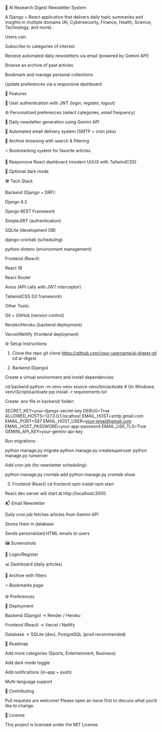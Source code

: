 📩 AI Research Digest Newsletter System

A Django + React application that delivers daily topic summaries and insights in multiple domains (AI, Cybersecurity, Finance, Health, Science, Technology, and more).

Users can:

Subscribe to categories of interest

Receive automated daily newsletters via email (powered by Gemini API)

Browse an archive of past articles

Bookmark and manage personal collections

Update preferences via a responsive dashboard

🚀 Features

🔐 User authentication with JWT (login, register, logout)

⚙️ Personalized preferences (select categories, email frequency)

📰 Daily newsletter generation using Gemini API

📧 Automated email delivery system (SMTP + cron jobs)

📂 Archive browsing with search & filtering

⭐ Bookmarking system for favorite articles

📱 Responsive React dashboard (modern UI/UX with TailwindCSS)

🌙 Optional dark mode

🛠 Tech Stack

Backend (Django + DRF):

Django 4.2

Django REST Framework

SimpleJWT (authentication)

SQLite (development DB)

django-crontab (scheduling)

python-dotenv (environment management)

Frontend (React):

React 18

React Router

Axios (API calls with JWT interceptor)

TailwindCSS (UI framework)

Other Tools:

Git + GitHub (version control)

Render/Heroku (backend deployment)

Vercel/Netlify (frontend deployment)

⚙️ Setup Instructions
1. Clone the repo
git clone https://github.com/your-username/ai-digest.git
cd ai-digest

2. Backend (Django)

Create a virtual environment and install dependencies:

cd backend
python -m venv venv
source venv/bin/activate   # On Windows: venv\Scripts\activate
pip install -r requirements.txt


Create .env file in backend/ folder:

SECRET_KEY=your-django-secret-key
DEBUG=True
ALLOWED_HOSTS=127.0.0.1,localhost
EMAIL_HOST=smtp.gmail.com
EMAIL_PORT=587
EMAIL_HOST_USER=your-email@gmail.com
EMAIL_HOST_PASSWORD=your-app-password
EMAIL_USE_TLS=True
GEMINI_API_KEY=your-gemini-api-key


Run migrations:

python manage.py migrate
python manage.py createsuperuser
python manage.py runserver


Add cron job (for newsletter scheduling):

python manage.py crontab add
python manage.py crontab show

3. Frontend (React)
cd frontend
npm install
npm start


React dev server will start at http://localhost:3000.

📬 Email Newsletter

Daily cron job fetches articles from Gemini API

Stores them in database

Sends personalized HTML emails to users

🖼 Screenshots

🔑 Login/Register

📊 Dashboard (daily articles)

📂 Archive with filters

⭐ Bookmarks page

⚙️ Preferences

🚀 Deployment

Backend (Django) → Render / Heroku

Frontend (React) → Vercel / Netlify

Database → SQLite (dev), PostgreSQL (prod recommended)

📌 Roadmap

 Add more categories (Sports, Entertainment, Business)

 Add dark mode toggle

 Add notifications (in-app + push)

 Multi-language support

🤝 Contributing

Pull requests are welcome! Please open an issue first to discuss what you’d like to change.

📄 License

This project is licensed under the MIT License.
